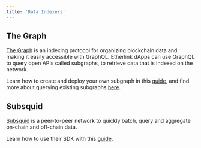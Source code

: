 ```yaml
---
title: 'Data Indexers'
---
```


## The Graph

[The Graph](https://thegraph.com/) is an indexing protocol for organizing blockchain data and making it easily accessible with GraphQL. Etherlink dApps can use GraphQL to query open APIs called subgraphs, to retrieve data that is indexed on the network.

Learn how to create and deploy your own subgraph in this [guide](https://thegraph.com/docs/en/quick-start/), and find more about querying existing subgraphs [here](https://thegraph.com/docs/en/querying/querying-the-graph/).

## Subsquid

[Subsquid](https://subsquid.io/) is a peer-to-peer network to quickly batch, query and aggregate on-chain and off-chain data.

Learn how to use their SDK with this [guide](https://docs.subsquid.io/sdk/how-to-start/).
